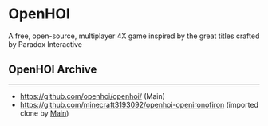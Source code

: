 # OpenHOI
A free, open-source, multiplayer 4X game inspired by the great titles crafted by Paradox Interactive

## OpenHOI Archive
***
* https://github.com/openhoi/openhoi/ (Main)
* https://github.com/minecraft3193092/openhoi-openironofiron (imported clone by [Main](https://github.com/openhoi/openhoi))
